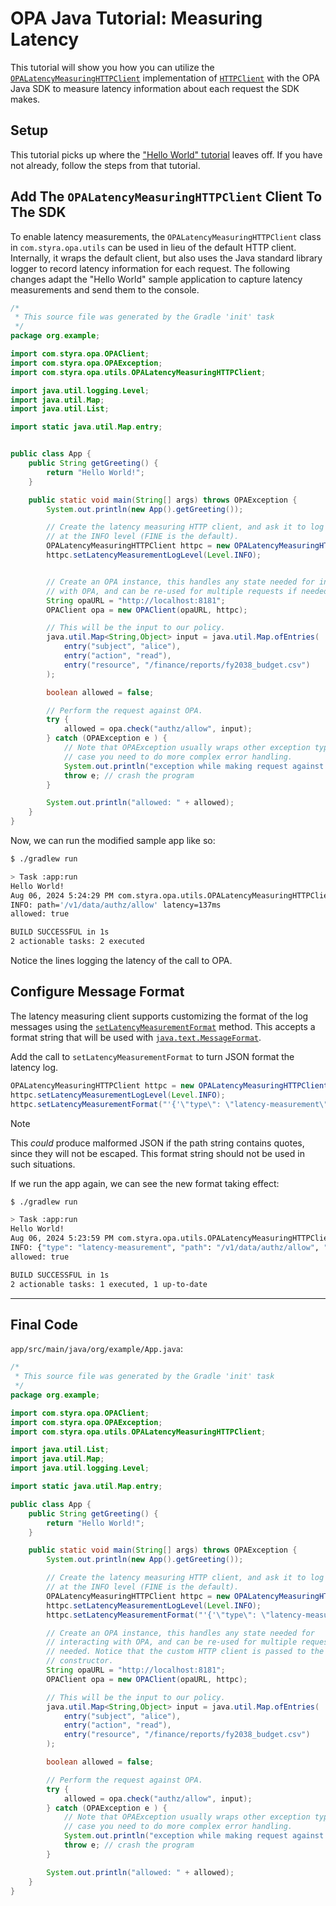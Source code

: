 # OPA Java Tutorial: Measuring Latency

This tutorial will show you how you can utilize the [`OPALatencyMeasuringHTTPClient`](https://styrainc.github.io/opa-java/javadoc/com/styra/opa/utils/OPALatencyMeasuringHTTPClient.html) implementation of [`HTTPClient`](https://styrainc.github.io/opa-java/javadoc/com/styra/opa/openapi/utils/HTTPClient.html) with the OPA Java SDK to measure latency information about each request the SDK makes.

## Setup

This tutorial picks up where the ["Hello World" tutorial](./hello-world) leaves off. If you have not already, follow the steps from that tutorial.

## Add The `OPALatencyMeasuringHTTPClient` Client To The SDK

To enable latency measurements, the `OPALatencyMeasuringHTTPClient` class in `com.styra.opa.utils` can be used in lieu of the default HTTP client. Internally, it wraps the default client, but also uses the Java standard library logger to record latency information for each request. The following changes adapt the "Hello World" sample application to capture latency measurements and send them to the console.

```java
/*
 * This source file was generated by the Gradle 'init' task
 */
package org.example;

import com.styra.opa.OPAClient;
import com.styra.opa.OPAException;
import com.styra.opa.utils.OPALatencyMeasuringHTTPClient;

import java.util.logging.Level;
import java.util.Map;
import java.util.List;

import static java.util.Map.entry;


public class App {
    public String getGreeting() {
        return "Hello World!";
    }

    public static void main(String[] args) throws OPAException {
        System.out.println(new App().getGreeting());

        // Create the latency measuring HTTP client, and ask it to log messages
        // at the INFO level (FINE is the default).
        OPALatencyMeasuringHTTPClient httpc = new OPALatencyMeasuringHTTPClient();
        httpc.setLatencyMeasurementLogLevel(Level.INFO);


        // Create an OPA instance, this handles any state needed for interacting
        // with OPA, and can be re-used for multiple requests if needed.
        String opaURL = "http://localhost:8181";
        OPAClient opa = new OPAClient(opaURL, httpc);

        // This will be the input to our policy.
        java.util.Map<String,Object> input = java.util.Map.ofEntries(
            entry("subject", "alice"),
            entry("action", "read"),
            entry("resource", "/finance/reports/fy2038_budget.csv")
        );

        boolean allowed = false;

        // Perform the request against OPA.
        try {
            allowed = opa.check("authz/allow", input);
        } catch (OPAException e ) {
            // Note that OPAException usually wraps other exception types, in
            // case you need to do more complex error handling.
            System.out.println("exception while making request against OPA: " + e);
            throw e; // crash the program
        }

        System.out.println("allowed: " + allowed);
    }
}
```

Now, we can run the modified sample app like so:

```bash
$ ./gradlew run

> Task :app:run
Hello World!
Aug 06, 2024 5:24:29 PM com.styra.opa.utils.OPALatencyMeasuringHTTPClient send
INFO: path='/v1/data/authz/allow' latency=137ms
allowed: true

BUILD SUCCESSFUL in 1s
2 actionable tasks: 2 executed
```

Notice the lines logging the latency of the call to OPA.

## Configure Message Format

The latency measuring client supports customizing the format of the log messages using the [`setLatencyMeasurementFormat`](https://styrainc.github.io/opa-java/javadoc/com/styra/opa/utils/OPALatencyMeasuringHTTPClient.html#setLatencyMeasurementFormat(java.lang.String)) method. This accepts a format string that will be used with [`java.text.MessageFormat`](https://docs.oracle.com/javase/8/docs/api/java/text/MessageFormat.html).

Add the call to `setLatencyMeasurementFormat` to turn JSON format the latency log.

```java
OPALatencyMeasuringHTTPClient httpc = new OPALatencyMeasuringHTTPClient();
httpc.setLatencyMeasurementLogLevel(Level.INFO);
httpc.setLatencyMeasurementFormat("'{'\"type\": \"latency-measurement\", \"path\": \"{1}\", \"latency\": {0,number,#}'}'");
```

> [!NOTE]
> This _could_ produce malformed JSON if the path string contains quotes, since they will not be escaped. This format string should not be used in such situations.

If we run the app again, we can see the new format taking effect:

```bash
$ ./gradlew run

> Task :app:run
Hello World!
Aug 06, 2024 5:23:59 PM com.styra.opa.utils.OPALatencyMeasuringHTTPClient send
INFO: {"type": "latency-measurement", "path": "/v1/data/authz/allow", "latency": 134}
allowed: true

BUILD SUCCESSFUL in 1s
2 actionable tasks: 1 executed, 1 up-to-date
```

---

## Final Code

`app/src/main/java/org/example/App.java`:

```java showLineNumbers
/*
 * This source file was generated by the Gradle 'init' task
 */
package org.example;

import com.styra.opa.OPAClient;
import com.styra.opa.OPAException;
import com.styra.opa.utils.OPALatencyMeasuringHTTPClient;

import java.util.List;
import java.util.Map;
import java.util.logging.Level;

import static java.util.Map.entry;

public class App {
    public String getGreeting() {
        return "Hello World!";
    }

    public static void main(String[] args) throws OPAException {
        System.out.println(new App().getGreeting());

        // Create the latency measuring HTTP client, and ask it to log messages
        // at the INFO level (FINE is the default).
        OPALatencyMeasuringHTTPClient httpc = new OPALatencyMeasuringHTTPClient();
        httpc.setLatencyMeasurementLogLevel(Level.INFO);
        httpc.setLatencyMeasurementFormat("'{'\"type\": \"latency-measurement\", \"path\": \"{1}\", \"latency\": {0,number,#}'}'");

        // Create an OPA instance, this handles any state needed for
        // interacting with OPA, and can be re-used for multiple requests if
        // needed. Notice that the custom HTTP client is passed to the
        // constructor.
        String opaURL = "http://localhost:8181";
        OPAClient opa = new OPAClient(opaURL, httpc);

        // This will be the input to our policy.
        java.util.Map<String,Object> input = java.util.Map.ofEntries(
            entry("subject", "alice"),
            entry("action", "read"),
            entry("resource", "/finance/reports/fy2038_budget.csv")
        );

        boolean allowed = false;

        // Perform the request against OPA.
        try {
            allowed = opa.check("authz/allow", input);
        } catch (OPAException e ) {
            // Note that OPAException usually wraps other exception types, in
            // case you need to do more complex error handling.
            System.out.println("exception while making request against OPA: " + e);
            throw e; // crash the program
        }

        System.out.println("allowed: " + allowed);
    }
}

```
